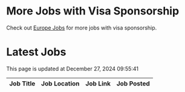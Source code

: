 # More Jobs with Visa Sponsorship

Check out [Europe Jobs](https://github.com/sureshparimi/europejobs#latest-jobs) for more jobs with visa sponsorship.

# Latest Jobs

This page is updated at December 27, 2024 09:55:41

| Job Title | Job Location | Job Link | Job Posted |
| --- | --- | --- | --- |
